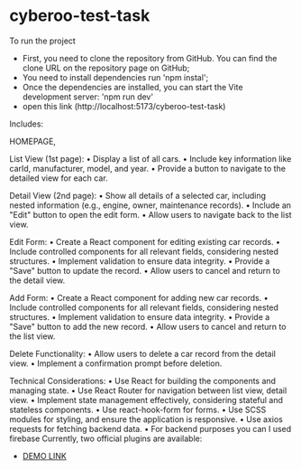 # cyberoo-test-task

To run the project 
 - First, you need to clone the repository from GitHub. You can find the clone URL on the repository page on GitHub;
 - You need to install dependencies run 'npm instal';
 - Once the dependencies are installed, you can start the Vite development server:
  'npm run dev'
- open this link (http://localhost:5173/cyberoo-test-task)


Includes:

 HOMEPAGE,

 List View (1st page):
 • Display a list of all cars.
 • Include key information like carId, manufacturer, model, and year.
 • Provide a button to navigate to the detailed view for each car.

 Detail View (2nd page):
 • Show all details of a selected car, including nested information (e.g., engine, owner, maintenance records).
 • Include an "Edit" button to open the edit form.
 • Allow users to navigate back to the list view.

 Edit Form:
 • Create a React component for editing existing car records.
 • Include controlled components for all relevant fields, considering nested structures.
 • Implement validation to ensure data integrity.
 • Provide a "Save" button to update the record.
 • Allow users to cancel and return to the detail view.

 Add Form:
 • Create a React component for adding new car records.
 • Include controlled components for all relevant fields, considering nested structures.
 • Implement validation to ensure data integrity.
 • Provide a "Save" button to add the new record.
 • Allow users to cancel and return to the list view.

 Delete Functionality:
 • Allow users to delete a car record from the detail view.
 • Implement a confirmation prompt before deletion.

Technical Considerations:
 • Use React for building the components and managing state.
 • Use React Router for navigation between list view, detail view.
 • Implement state management effectively, considering stateful and stateless components.
 • Use react-hook-form for forms.
 • Use SCSS modules for styling, and ensure the application is responsive.
 • Use axios requests for fetching backend data.
 • For backend purposes you can  I used firebase
Currently, two official plugins are available:

- [DEMO LINK]( https://viktorafk.github.io/cyberoo-test-task/) 
